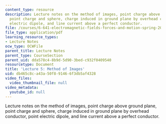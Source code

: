 ```yaml
---
content_type: resource
description: Lecture notes on the method of images, point charge above ground plane,
  point charge and sphere, charge induced in ground plane by overhead conductor, point
  electric dipole, and line current above a perfect conductor.
file: /courses/6-641-electromagnetic-fields-forces-and-motion-spring-2009/db465c8ca43a50f891466f3db5af4328_MIT6_641s09_lec05.pdf
file_type: application/pdf
learning_resource_types:
- Lecture Notes
ocw_type: OCWFile
parent_title: Lecture Notes
parent_type: CourseSection
parent_uid: dda578c4-8b9d-5d90-3bed-c932f0409540
resourcetype: Document
title: 'Lecture 5: Method of Images'
uid: db465c8c-a43a-50f8-9146-6f3db5af4328
video_files:
  video_thumbnail_file: null
video_metadata:
  youtube_id: null
---
```

Lecture notes on the method of images, point charge above ground plane, point charge and sphere, charge induced in ground plane by overhead conductor, point electric dipole, and line current above a perfect conductor.

